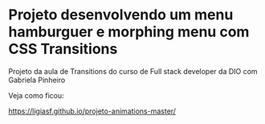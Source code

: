 # Projeto desenvolvendo um menu hamburguer e morphing menu com CSS Transitions

Projeto da aula de Transitions do curso de Full stack developer da DIO com Gabriela Pinheiro 

Veja como ficou:

https://ligiasf.github.io/projeto-animations-master/

